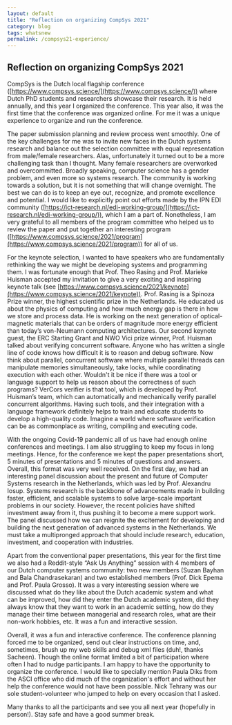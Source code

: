 ```yaml
---
layout: default
title: "Reflection on organizing CompSys 2021"
category: blog
tags: whatsnew
permalink: /compsys21-experience/
---
```


## Reflection on organizing CompSys 2021 

CompSys is the Dutch local flagship conference ([https://www.compsys.science/](https://www.compsys.science/)) where Dutch PhD students and researchers showcase their research. It is held annually, and this year I organized the conference. This year also, it was the first time that the conference was organized online. For me it was a unique experience to organize and run the conference. 

The paper submission planning and review process went smoothly. One of the key challenges for me was to invite new faces in the Dutch systems research and balance out the selection committee with equal representation from male/female researchers. Alas, unfortunately it turned out to be a more challenging task than I thought. Many female researchers are overworked and overcommitted. Broadly speaking, computer science has a gender problem, and even more so systems research. The community is working towards a solution, but it is not something that will change overnight. The best we can do is to keep an eye out, recognize, and promote excellence and potential. I would like to explicitly point out efforts made by the IPN EDI community ([https://ict-research.nl/edi-working-group/](https://ict-research.nl/edi-working-group/)), which I am a part of. Nonetheless, I am very grateful to all members of the program committee who helped us to review the paper and put together an interesting program ([https://www.compsys.science/2021/program](https://www.compsys.science/2021/program)) for all of us. 

For the keynote selection, I wanted to have speakers who are fundamentally rethinking the way we might be developing systems and programming them. I was fortunate enough that Prof. Theo Rasing and Prof. Marieke Huisman accepted my invitation to give a very exciting and inspiring keynote talk (see [https://www.compsys.science/2021/keynote](https://www.compsys.science/2021/keynote)). Prof. Rasing is a Spinoza Prize winner, the highest scientific prize in the Netherlands. He educated us about the physics of computing and how much energy gap is there in how we store and process data. He is working on the next generation of optical-magnetic materials that can be orders of magnitude more energy efficient than today’s von-Neumann computing architectures. Our second keynote guest, the ERC Starting Grant and NWO Vici prize winner, Prof. Huisman talked about verifying concurrent software. Anyone who has written a single line of code knows how difficult it is to reason and debug software. Now think about parallel, concurrent software where multiple parallel threads can manipulate memories simultaneously, take locks, while coordinating execution with each other. Wouldn't it be nice if there was a tool or language support to help us reason about the correctness of such programs? VerCors verifier is that tool, which is developed by Prof. Huisman’s team, which can automatically and mechanically verify parallel concurrent algorithms. Having such tools, and their integration with a language framework definitely helps to train and educate students to develop a high-quality code. Imagine a world where software verification can be as commonplace as writing, compiling and executing code. 

With the ongoing Covid-19 pandemic all of us have had enough online conferences and meetings. I am also struggling to keep my focus in long meetings. Hence, for the conference we kept the paper presentations short, 5 minutes of presentations and 5 minutes of questions and answers. Overall, this format was very well received. On the first day, we had an interesting panel discussion about the present and future of Computer Systems research in the Netherlands, which was led by Prof. Alexandru Iosup. Systems research is the backbone of advancements made in building faster, efficient, and scalable systems to solve large-scale important problems in our society. However, the recent policies have shifted investment away from it, thus pushing it to become a mere support work. The panel discussed how we can reignite the excitement for developing and building the next generation of advanced systems in the Netherlands. We must take a multipronged approach that should include research, education, investment, and cooperation with industries. 

Apart from the conventional paper presentations, this year for the first time we also had a Reddit-style “Ask Us Anything” session with 4 members of our Dutch computer systems community: two new members (Suzan Bayhan and Bala Chandrasekaran) and two established members (Prof. Dick Epema and Prof. Paula Grosso). It was a very interesting session where we discussed what do they like about the Dutch academic system and what can be improved, how did they enter the Dutch academic system, did they always know that they want to work in an academic setting, how do they manage their time between managerial and research roles, what are their non-work hobbies, etc. It was a fun and interactive session.

Overall, it was a fun and interactive conference. The conference planning forced me to be organized, send out clear instructions on time, and, sometimes, brush up my web skills and debug xml files (duh!, thanks Sacheen). Though the online format limited a bit of participation where often I had to nudge participants. I am happy to have the opportunity to organize the conference. I would like to specially mention Paula Diks from the ASCI office who did much of the organization's effort and without her help the conference would not have been possible. Nick Tehrany was our sole student-volunteer who jumped to help on every occasion that I asked.

Many thanks to all the participants and see you all next year (hopefully in person!). Stay safe and have a good summer break. 

